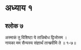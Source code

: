 # अध्याय १

## श्लोक ७

अस्माकं तु विशिष्टा ये तान्निबोध द्विजोत्तम ।<br>नायका मम सैन्यस्य संज्ञार्थं तान्ब्रवीमि ते ॥ १-७॥<br><br>

